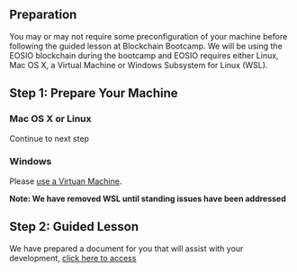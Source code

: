 ## Preparation

You may or may not require some preconfiguration of your machine before following the guided lesson at Blockchain Bootcamp. We will be using the EOSIO blockchain during the bootcamp and EOSIO requires either Linux, Mac OS X, a Virtual Machine or Windows Subsystem for Linux (WSL).

## Step 1: Prepare Your Machine

### Mac OS X or Linux

Continue to next step

### Windows

Please [use a Virtuan Machine](virtual-machine.md).  

**Note: We have removed WSL until standing issues have been addressed** 

## Step 2: Guided Lesson

We have prepared a document for you that will assist with your development, [click here to access](instructions.md)
